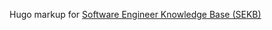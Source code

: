 Hugo markup for
[Software Engineer Knowledge Base (SEKB)](https://jabhatfield.github.io/sekb-hugo-docs/)